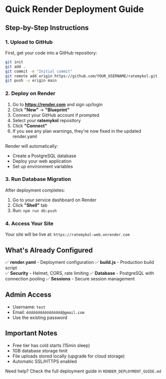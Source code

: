# Quick Render Deployment Guide

## Step-by-Step Instructions

### 1. Upload to GitHub
First, get your code into a GitHub repository:
```bash
git init
git add .
git commit -m "Initial commit"
git remote add origin https://github.com/YOUR_USERNAME/ratemykol.git
git push -u origin main
```

### 2. Deploy on Render
1. Go to **https://render.com** and sign up/login
2. Click **"New"** → **"Blueprint"**
3. Connect your GitHub account if prompted
4. Select your **ratemykol** repository
5. Click **"Connect"**
6. If you see any plan warnings, they're now fixed in the updated render.yaml

Render will automatically:
- Create a PostgreSQL database
- Deploy your web application
- Set up environment variables

### 3. Run Database Migration
After deployment completes:
1. Go to your service dashboard on Render
2. Click **"Shell"** tab
3. Run: `npm run db:push`

### 4. Access Your Site
Your site will be live at: `https://ratemykol-web.onrender.com`

## What's Already Configured

✅ **render.yaml** - Deployment configuration
✅ **build.js** - Production build script  
✅ **Security** - Helmet, CORS, rate limiting
✅ **Database** - PostgreSQL with connection pooling
✅ **Sessions** - Secure session management

## Admin Access
- Username: `test`
- Email: `dddddddddddddddd@gmail.com`
- Use the existing password

## Important Notes
- Free tier has cold starts (15min sleep)
- 1GB database storage limit
- File uploads stored locally (upgrade for cloud storage)
- Automatic SSL/HTTPS enabled

Need help? Check the full deployment guide in `RENDER_DEPLOYMENT_GUIDE.md`